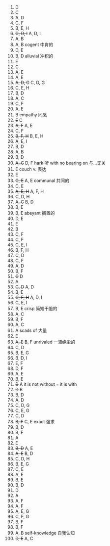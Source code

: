 1. D
2. C
3. A, D
4. C, F
5. B, E, H
6. ~~C, D, I~~ A, D, I
7. A, B
8. A, B
   cogent 中肯的
9. D, E
10. B, D
    alluvial 冲积的
11. E
12. C
13. A, E
14. A, E
15. ~~A, D, G~~ C, D, G
16. C, E, H
17. B, D
18. A, C
19. C, F
20. A, E
21. B
    empathy 同感
22. ~~E~~ C
23. ~~A, F~~ A, E
24. C, F
25. ~~B, F, H~~ B, E, H
26. A, E, I
27. B, D
28. A, B
29. B, D
30. ~~A, C~~ D, F
    hark 听
    with no bearing on 与...无关
31. E
    couch v. 表达
32. E
33. ~~C, E~~ A, E
    communal 共同的
34. C, E
35. ~~A, E, H~~ A, F, H
36. C, D, H
37. ~~A, C~~ B, D
38. B, E
39. B, E
    abeyant 搁置的
40. D, E
41. E
42. B
43. C, F
44. C, F
45. C, E, I
46. B, F, H
47. C, D
48. C, F
49. A, D
50. B, F
51. ~~C~~ D
52. A
53. ~~C, D~~ A, D
54. B, E
55. ~~C, F, H~~ A, D, I
56. C, E, I
57. B, E
    crisp 简短干脆的
58. A, C
59. B, F
60. A, C
61. A
    scads of 大量
62. E
63. ~~A, E~~ B, F
    unrivaled 一骑绝尘的
64. C, D
65. B, E, G
66. B, D, I
67. E, F
68. D, F
69. A, E
70. B, E
71. ~~D~~ A
    it is not without = it is with
72. ~~D~~ B
73. B, D
74. A, D
75. C, D, G
76. C, E, G
77. C, D
78. ~~B, F~~ C, E
    exact 强求
79. B, D
80. B, F
81. A
82. E
83. ~~B, D~~ A, E
84. ~~A, E~~ B, D
85. C, D, H
86. B, E, G
87. C, E
88. A, E
89. B, E
90. B, D
91. D
92. A
93. A, F
94. A, F
95. A, E, G
96. C, F, G
97. B, F
98. B, F
99. A, B
    self-knowledge 自我认知
100. ~~D, E~~ A, C